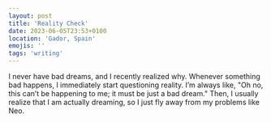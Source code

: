 ```yaml
---
layout: post
title: 'Reality Check'
date: 2023-06-05T23:53+0100
location: 'Gador, Spain'
emojis: ''
tags: 'writing'
---
```


I never have bad dreams, and I recently realized why. Whenever something bad happens, I immediately start questioning reality. I’m always like, "Oh no, this can’t be happening to me; it must be just a bad dream." Then, I usually realize that I am actually dreaming, so I just fly away from my problems like Neo.